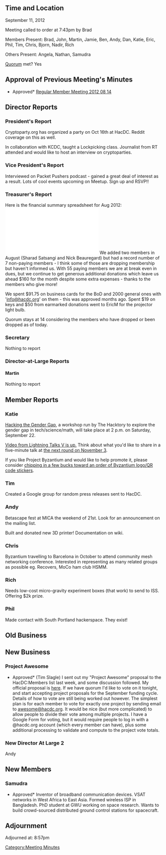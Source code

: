 ## Time and Location

September 11, 2012

Meeting called to order at 7:43pm by Brad

Members Present: Brad, John, Martin, Jamie, Ben, Andy, Dan, Katie, Eric,
Phil, Tim, Chris, Bjorn, Nadir, Rich

Others Present: Angela, Nathan, Samudra

[Quorum](Quorum) met? Yes

## Approval of Previous Meeting's Minutes

-   Approved\* [Regular Member Meeting 2012 08
    14](Regular_Member_Meeting_2012_08_14)

## Director Reports

### President's Report

Cryptoparty.org has organized a party on Oct 16th at HacDC. Reddit
coverage on this as well.

In collaboration with KCDC, taught a Lockpicking class. Journalist from
RT attended and would like to host an interview on cryptoparties.

### Vice President's Report

Interviewed on Packet Pushers podcast - gained a great deal of interest
as a result. Lots of cool events upcoming on Meetup. Sign up and RSVP!!

### Treasurer's Report

Here is the financial summary spreadsheet for Aug 2012:
![](HacDC_Financials_2012_08.pdf "HacDC_Financials_2012_08.pdf") We
added two members in August (Sharad Satsangi and Nick Beauregard) but
had a record number of 7 non-paying members - I think some of those are
dropping membership but haven't informed us. With 55 paying members we
are at break even in dues, but we continue to get generous additional
donations which leave us ahead \$160 for the month despite some extra
expenses - thanks to the members who give more!

We spent \$91.75 on business cards for the BoD and 2000 general ones
with 'info@hacdc.org' on them - this was approved months ago. Spent \$19
on keys and \$50 from earmarked donations went to EricM for the
projector light bulb.

Quorum stays at 14 considering the members who have dropped or been
dropped as of today.

### Secretary

Nothing to report

### Director-at-Large Reports

#### Martin

Nothing to report

## Member Reports

### Katie

[Hacking the Gender Gap](http://www.meetup.com/hac-dc/events/81353622/),
a workshop run by The Hacktory to explore the gender gap in
tech/science/math, will take place at 2 p.m. on Saturday, September 22.

[Video from Lightning Talks V is
up.](http://www.hacdc.org/2012/09/video-from-lightning-talks-v/) Think
about what you'd like to share in a five-minute talk at [the next round
on November
3](http://wiki.hacdc.org/index.php/LightningTalks#Lightning_Talks_VI:_November_3.2C_2012).

If you like Project Byzantium and would like to help promote it, please
consider [chipping in a few bucks toward an order of Byzantium logo/QR
code stickers](http://hacdc.chipin.com/byzantium-stickers).

### Tim

Created a Google group for random press releases sent to HacDC.

### Andy

Betascape fest at MICA the weekend of 21st. Look for an announcement on
the mailing list.

Built and donated new 3D printer! Documentation on wiki.

### Chris

Byzantium travelling to Barcelona in October to attend community mesh
networking conference. Interested in representing as many related groups
as possible eg. Recovers, MoCo ham club HSMM.

### Rich

Needs low-cost micro-gravity experiment boxes (that work) to send to
ISS. Offering \$2k prize.

### Phil

Made contact with South Portland hackerspace. They exist!

## Old Business

## New Business

### Project Awesome

-   Approved\* (Tim Slagle) I sent out my "Project Awesome" proposal to
    the HacDC:Members list last week, and some discussion followed. My
    official proposal is [here](Project_Awesome_Rules). If we
    have quorum I'd like to vote on it tonight, and start accepting
    project proposals for the September funding cycle. Details of how to
    vote are still being worked out however. The simplest plan is for
    each member to vote for exactly one project by sending email to
    awesome@hacdc.org. It would be nice (but more complicated) to allow
    people to divide their vote among multiple projects. I have a Google
    Form for voting, but it would require people to log in with a
    \@hacdc.org account (which every member can have), plus some
    additional processing to validate and compute to the project vote
    totals.

### New Director At Large 2

Andy

## New Members

### Samudra

-   Approved\* Inventor of broadband communication devices. VSAT
    networks in West Africa to East Asia. Formed wireless ISP in
    Bangladesh. PhD student at GWU working on space research. Wants to
    build crowd-sourced distributed ground control stations for
    spacecraft.

## Adjournment

Adjourned at: 8:57pm

[Category:Meeting Minutes](Category:Meeting_Minutes)
